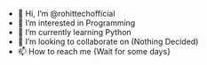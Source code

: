 - 👋 Hi, I’m @rohittechofficial
- 👀 I’m interested in Programming
- 🌱 I’m currently learning Python
- 💞️ I’m looking to collaborate on (Nothing Decided)
- 📫 How to reach me {Wait for some days}

<!---
rohittechofficial/rohittechofficial is a ✨ special ✨ repository because its `README.md` (this file) appears on your GitHub profile.
You can click the Preview link to take a look at your changes.
--->
